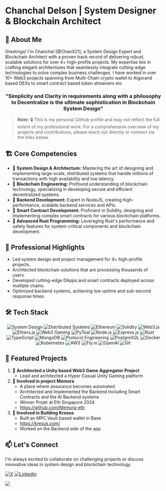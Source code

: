 # Chanchal Delson | System Designer & Blockchain Architect

## 🚀 About Me

Greetings! I'm Chanchal [@ChanX21], a System Design Expert and Blockchain Architect with a proven track record of delivering robust, scalable solutions for over 4+ high-profile projects. My expertise lies in crafting elegant architectures that seamlessly integrate cutting-edge technologies to solve complex business challenges. I have worked in over 10+ Web3 projects spanning from Multi-Chain crypto wallet to Algorand based DEXs to smart contract based token streamers etc 
<h3 align="center">
   "Simplicity and Clarity in requirements along with a philosophy to Decentralize is the ultimate sophistication in Blockchain System Design"
</h3>


> **Note:** 🔒 This is my personal GitHub profile and may not reflect the full extent of my professional work. For a comprehensive overview of my projects and contributions, please reach out directly or connect via the links below.

## 🏗️ Core Competencies

- 🔷 **System Design & Architecture:** Mastering the art of designing and implementing large-scale, distributed systems that handle millions of transactions with high availability and low latency.
- 🔷 **Blockchain Engineering:** Profound understanding of blockchain technology, specializing in developing secure and efficient decentralized systems.
- 🔷 **Backend Development:** Expert in NodeJS, creating high-performance, scalable backend services and APIs.
- 🔷 **Smart Contract Development:** Proficient in Solidity, designing and implementing complex smart contracts for various blockchain platforms.
- 🔷 **Advanced Rust Programming:** Leveraging Rust's performance and safety features for system-critical components and blockchain development.

## 💼 Professional Highlights

-  Led system design and project management for 4+ high-profile projects.
-  Architected blockchain solutions that are processing thousands of users.
-  Developed cutting-edge DApps and smart contracts deployed across multiple chains.
-  Optimized backend systems, achieving low uptime and sub-second response times.

## 🛠️ Tech Stack

<div align="center">

![System Design](https://img.shields.io/badge/-System%20Design-0A192F?style=for-the-badge&logoColor=64FFDA)
![Distributed Systems](https://img.shields.io/badge/-Distributed%20Systems-0A192F?style=for-the-badge&logoColor=64FFDA)
![Ethereum](https://img.shields.io/badge/-Ethereum-0A192F?style=for-the-badge&logo=Ethereum&logoColor=64FFDA)
![Solidity](https://img.shields.io/badge/-Solidity-0A192F?style=for-the-badge&logo=solidity&logoColor=64FFDA)
![Web3.js](https://img.shields.io/badge/-Web3.js-0A192F?style=for-the-badge&logo=web3dotjs&logoColor=64FFDA)
![Ethers.js](https://img.shields.io/badge/-Ethers.js-0A192F?style=for-the-badge&logo=ethereum&logoColor=64FFDA)
![Web3 Gaming](https://img.shields.io/badge/-Web3%20Gaming-0A192F?style=for-the-badge&logo=unity&logoColor=64FFDA)
![PyTeal](https://img.shields.io/badge/-PyTeal-0A192F?style=for-the-badge&logo=algorand&logoColor=64FFDA)
![Node.js](https://img.shields.io/badge/-Node.js-0A192F?style=for-the-badge&logo=nodedotjs&logoColor=64FFDA)
![Express.js](https://img.shields.io/badge/-Express.js-0A192F?style=for-the-badge&logo=express&logoColor=64FFDA)
![Rust](https://img.shields.io/badge/-Rust-0A192F?style=for-the-badge&logo=rust&logoColor=64FFDA)
![TypeScript](https://img.shields.io/badge/-TypeScript-0A192F?style=for-the-badge&logo=typescript&logoColor=64FFDA)
![MongoDB](https://img.shields.io/badge/-MongoDB-0A192F?style=for-the-badge&logo=mongodb&logoColor=64FFDA)
![Protocol Engineering](https://img.shields.io/badge/-Protocol%20Engineering-0A192F?style=for-the-badge&logoColor=64FFDA)
![PostgreSQL](https://img.shields.io/badge/-PostgreSQL-0A192F?style=for-the-badge&logo=postgresql&logoColor=64FFDA)
![Docker](https://img.shields.io/badge/-Docker-0A192F?style=for-the-badge&logo=docker&logoColor=64FFDA)
![Kubernetes](https://img.shields.io/badge/-Kubernetes-0A192F?style=for-the-badge&logo=kubernetes&logoColor=64FFDA)
![AWS](https://img.shields.io/badge/-AWS-0A192F?style=for-the-badge&logo=amazon-aws&logoColor=64FFDA)
![Fly.io](https://img.shields.io/badge/-Fly.io-0A192F?style=for-the-badge&logo=fly-dot-io&logoColor=64FFDA)
![OpenAI](https://img.shields.io/badge/-OpenAI-0A192F?style=for-the-badge&logo=openai&logoColor=64FFDA)
![Git](https://img.shields.io/badge/-Git-0A192F?style=for-the-badge&logo=git&logoColor=64FFDA)

</div>

## 🌟 Featured Projects

1. 🔹 **Architected a Unity based Web3 Game Aggregator Project**
   - Lead and architected a Hyper Casual Unity Gaming platform  
2. 🔹 **Involved in project Memora**
   - A place where assurance becomes automated
   - Architected and Implemented the Backend Including Smart Contracts and the AI Backend systems
   - Winner Projet at Eth Singapore 2024
   - https://github.com/Memora-eth
3. 🔹 **Involved in Building Kresus**
   - Built an MPC Vault based wallet in Base
   - https://kresus.com/
   - Worked on the Backend side of the app

## 📫 Let's Connect

I'm always excited to collaborate on challenging projects or discuss innovative ideas in system design and blockchain technology.

<p align="left">

[![X](https://img.shields.io/badge/-Twitter-0A192F?style=for-the-badge&logo=x&logoColor=64FFDA)](https://twitter.com/chanchaldelson)
[![LinkedIn](https://img.shields.io/badge/-LinkedIn-0A192F?style=for-the-badge&logo=linkedin&logoColor=64FFDA)](https://www.linkedin.com/in/chanchaldelson/)

</p>
<p><a href="https://github.com/antonkomarev/github-profile-views-counter">
    <img src="https://komarev.com/ghpvc/?username=Chanx21&style=for-the-badge">
</a></p>
